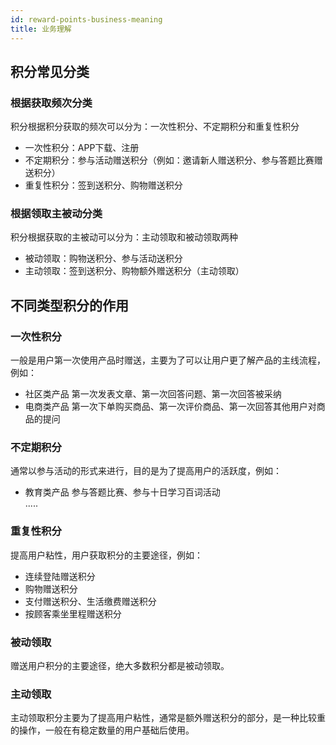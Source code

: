 ```yaml
---
id: reward-points-business-meaning
title: 业务理解
---
```

## 积分常见分类

### 根据获取频次分类
积分根据积分获取的频次可以分为：一次性积分、不定期积分和重复性积分

- 一次性积分：APP下载、注册
- 不定期积分：参与活动赠送积分（例如：邀请新人赠送积分、参与答题比赛赠送积分）
- 重复性积分：签到送积分、购物赠送积分

### 根据领取主被动分类
积分根据获取的主被动可以分为：主动领取和被动领取两种

- 被动领取：购物送积分、参与活动送积分
- 主动领取：签到送积分、购物额外赠送积分（主动领取）

## 不同类型积分的作用

### 一次性积分
一般是用户第一次使用产品时赠送，主要为了可以让用户更了解产品的主线流程，例如：  
- 社区类产品 第一次发表文章、第一次回答问题、第一次回答被采纳      
- 电商类产品 第一次下单购买商品、第一次评价商品、第一次回答其他用户对商品的提问  

### 不定期积分
通常以参与活动的形式来进行，目的是为了提高用户的活跃度，例如：  
- 教育类产品 参与答题比赛、参与十日学习百词活动  
.....

### 重复性积分
提高用户粘性，用户获取积分的主要途径，例如：  
- 连续登陆赠送积分  
- 购物赠送积分  
- 支付赠送积分、生活缴费赠送积分  
- 按顾客乘坐里程赠送积分  

### 被动领取
赠送用户积分的主要途径，绝大多数积分都是被动领取。

### 主动领取
主动领取积分主要为了提高用户粘性，通常是额外赠送积分的部分，是一种比较重的操作，一般在有稳定数量的用户基础后使用。